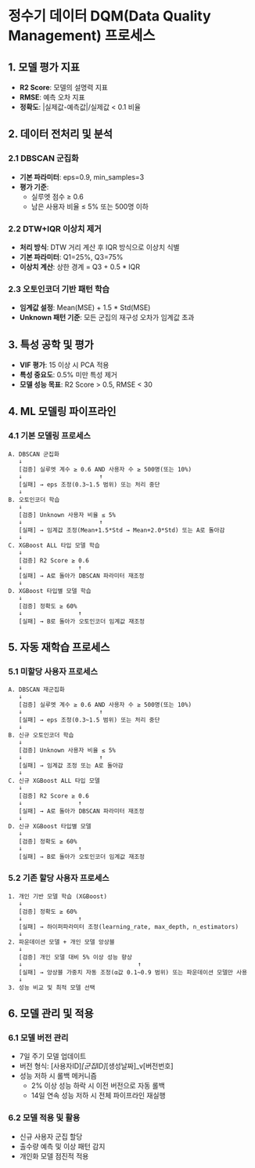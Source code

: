 # 정수기 데이터 DQM(Data Quality Management) 프로세스

## 1. 모델 평가 지표
- **R2 Score**: 모델의 설명력 지표
- **RMSE**: 예측 오차 지표
- **정확도**: |실제값-예측값|/실제값 < 0.1 비율

## 2. 데이터 전처리 및 분석

### 2.1 DBSCAN 군집화
- **기본 파라미터**: eps=0.9, min_samples=3
- **평가 기준**:
  - 실루엣 점수 ≥ 0.6
  - 남은 사용자 비율 ≤ 5% 또는 500명 이하

### 2.2 DTW+IQR 이상치 제거
- **처리 방식**: DTW 거리 계산 후 IQR 방식으로 이상치 식별
- **기본 파라미터**: Q1=25%, Q3=75%
- **이상치 계산**: 상한 경계 = Q3 + 0.5 * IQR

### 2.3 오토인코더 기반 패턴 학습
- **임계값 설정**: Mean(MSE) + 1.5 * Std(MSE)
- **Unknown 패턴 기준**: 모든 군집의 재구성 오차가 임계값 초과

## 3. 특성 공학 및 평가
- **VIF 평가**: 15 이상 시 PCA 적용
- **특성 중요도**: 0.5% 미만 특성 제거
- **모델 성능 목표**: R2 Score > 0.5, RMSE < 30

## 4. ML 모델링 파이프라인

### 4.1 기본 모델링 프로세스
```
A. DBSCAN 군집화
   ↓
   [검증] 실루엣 계수 ≥ 0.6 AND 사용자 수 ≥ 500명(또는 10%)
   ↓                      ↑
   [실패] → eps 조정(0.3~1.5 범위) 또는 처리 중단
   ↓
B. 오토인코더 학습
   ↓
   [검증] Unknown 사용자 비율 ≤ 5%
   ↓                      ↑
   [실패] → 임계값 조정(Mean+1.5*Std → Mean+2.0*Std) 또는 A로 돌아감
   ↓
C. XGBoost ALL 타입 모델 학습
   ↓
   [검증] R2 Score ≥ 0.6
   ↓                ↑
   [실패] → A로 돌아가 DBSCAN 파라미터 재조정
   ↓
D. XGBoost 타입별 모델 학습
   ↓
   [검증] 정확도 ≥ 60%
   ↓                ↑
   [실패] → B로 돌아가 오토인코더 임계값 재조정
```

## 5. 자동 재학습 프로세스

### 5.1 미할당 사용자 프로세스
```
A. DBSCAN 재군집화
   ↓
   [검증] 실루엣 계수 ≥ 0.6 AND 사용자 수 ≥ 500명(또는 10%)
   ↓                      ↑
   [실패] → eps 조정(0.3~1.5 범위) 또는 처리 중단
   ↓
B. 신규 오토인코더 학습
   ↓
   [검증] Unknown 사용자 비율 ≤ 5%
   ↓                      ↑
   [실패] → 임계값 조정 또는 A로 돌아감
   ↓
C. 신규 XGBoost ALL 타입 모델
   ↓
   [검증] R2 Score ≥ 0.6
   ↓                ↑
   [실패] → A로 돌아가 DBSCAN 파라미터 재조정
   ↓
D. 신규 XGBoost 타입별 모델
   ↓
   [검증] 정확도 ≥ 60%
   ↓                ↑
   [실패] → B로 돌아가 오토인코더 임계값 재조정
```

### 5.2 기존 할당 사용자 프로세스
```
1. 개인 기반 모델 학습 (XGBoost)
   ↓
   [검증] 정확도 ≥ 60%
   ↓                ↑
   [실패] → 하이퍼파라미터 조정(learning_rate, max_depth, n_estimators)
   ↓
2. 파운데이션 모델 + 개인 모델 앙상블
   ↓
   [검증] 개인 모델 대비 5% 이상 성능 향상
   ↓                                 ↑
   [실패] → 앙상블 가중치 자동 조정(α값 0.1~0.9 범위) 또는 파운데이션 모델만 사용
   ↓
3. 성능 비교 및 최적 모델 선택
```

## 6. 모델 관리 및 적용

### 6.1 모델 버전 관리
- 7일 주기 모델 업데이트
- 버전 형식: [사용자ID]_[군집ID]_[생성날짜]_v[버전번호]
- 성능 저하 시 롤백 메커니즘
  - 2% 이상 성능 하락 시 이전 버전으로 자동 롤백
  - 14일 연속 성능 저하 시 전체 파이프라인 재실행

### 6.2 모델 적용 및 활용
- 신규 사용자 군집 할당
- 출수량 예측 및 이상 패턴 감지
- 개인화 모델 점진적 적용 
